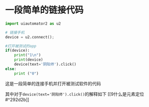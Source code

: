 # 一段简单的链接代码

```python
import uiautomator2 as u2

# 链接手机
device = u2.connect();

#打开被测试的app
if(device):
    print("1\n")
    print(device)
    device(text='阴阳师').click()
else:
    print ("0")
```

这是一段简单的连接手机并打开被测试软件的代码


其中对于`device(text='阴阳师').click()`的解释如下
[[9什么是元素定位#^292d2b]]

